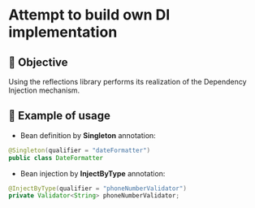 # Attempt to build own DI implementation

## 🎯 Objective

Using the reflections library performs its realization of the Dependency Injection mechanism.

## 🏃 Example of usage
 - Bean definition by **Singleton** annotation: 
```java
@Singleton(qualifier = "dateFormatter")
public class DateFormatter
```
 - Bean injection by **InjectByType** annotation:
```java
@InjectByType(qualifier = "phoneNumberValidator")
private Validator<String> phoneNumberValidator;
```